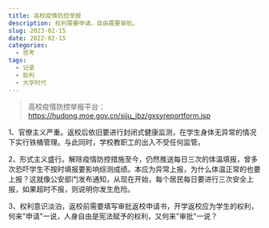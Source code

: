 ```yaml
---
title: 高校疫情防控举报
description: 权利需要申请，自由需要审批。
slug: 2023-02-15
date: 2022-02-15
categories:
  - 思考
tags:
  - 记录
  - 批判
  - 大学时代
---
```


> 高校疫情防控举报平台：
https://hudong.moe.gov.cn/siju_jbz/gxsyreportform.jsp

1、官僚主义严重。返校后依旧要进行封闭式健康监测，在学生身体无异常的情况下实行铁桶管理。与此同时，学校教职工的出入不受任何监管。

2、形式主义盛行。解除疫情防控措施至今，仍然推送每日三次的体温填报，曾多次恐吓学生不按时填报要影响综测成绩。本应为异常上报，为什么体温正常的也要上报？这就像公安部门发布通知，从现在开始，每个居民每日要进行三次安全上报，如果超时不报，则说明你发生危险。

3、权利意识淡泊，返校前需要填写审批返校申请书，开学返校应为学生的权利，何来"申请"一说，人身自由是宪法赋予的权利，又何来"审批"一说？